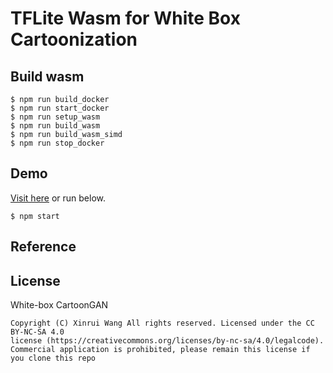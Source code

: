 # TFLite Wasm for White Box Cartoonization
## Build wasm
```
$ npm run build_docker
$ npm run start_docker
$ npm run setup_wasm
$ npm run build_wasm
$ npm run build_wasm_simd
$ npm run stop_docker
```

## Demo
[Visit here](https://flect-lab-web.s3-us-west-2.amazonaws.com/P01_wokers/tfl002_white-box-cartoonization/index.html) or run below.

```
$ npm start
```
## Reference



## License

White-box CartoonGAN
```
Copyright (C) Xinrui Wang All rights reserved. Licensed under the CC BY-NC-SA 4.0
license (https://creativecommons.org/licenses/by-nc-sa/4.0/legalcode).
Commercial application is prohibited, please remain this license if you clone this repo
```

